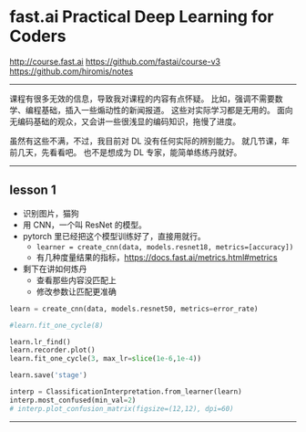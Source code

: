 # fast.ai Practical Deep Learning for Coders

http://course.fast.ai
https://github.com/fastai/course-v3
https://github.com/hiromis/notes

---

课程有很多无效的信息，导致我对课程的内容有点怀疑。
比如，强调不需要数学、编程基础，插入一些煽动性的新闻报道。
这些对实际学习都是无用的。
面向无编码基础的观众，又会讲一些很浅显的编码知识，拖慢了进度。

虽然有这些不满，不过，我目前对 DL 没有任何实际的辨别能力。
就几节课，年前几天，先看看吧。
也不是想成为 DL 专家，能简单练练丹就好。

---

## lesson 1

-   识别图片，猫狗
-   用 CNN，一个叫 ResNet 的模型。
-   pytorch 里已经把这个模型训练好了，直接用就行。
    - `learner = create_cnn(data, models.resnet18, metrics=[accuracy])`
    -   有几种度量结果的指标，https://docs.fast.ai/metrics.html#metrics
-   剩下在讲如何炼丹
    -   查看那些内容没匹配上
    -   修改参数让匹配更准确

```python
learn = create_cnn(data, models.resnet50, metrics=error_rate)

#learn.fit_one_cycle(8)

learn.lr_find()
learn.recorder.plot()
learn.fit_one_cycle(3, max_lr=slice(1e-6,1e-4))

learn.save('stage')

interp = ClassificationInterpretation.from_learner(learn)
interp.most_confused(min_val=2)
# interp.plot_confusion_matrix(figsize=(12,12), dpi=60)
```

---



